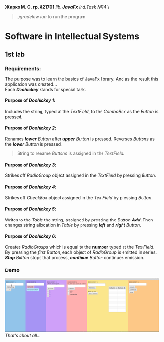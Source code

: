 **Жирко М. С. гр. 821701**
_lib: **_JavaFx_** Ind.Task №14_ \
>  _./gradelew run_ to run the program 

# Software in Intellectual Systems
## 1st lab
### Requirements:
The purpose was to learn the basics of JavaFx library. And as the result this application was created...\
Each _**Doohickey**_ stands for special task.
#### Purpose of _Doohickey 1_:
Includes the string, typed at the _TextField_, to the _ComboBox_ as the _Button_ is pressed.
#### Purpose of _Doohickey 2_:
Renames _**lower** Button_ after _**upper** Button_ is pressed. Reverses _Buttons_ as the _**lower** Button_ is pressed.
> String to rename _Buttons_ is assigned in the _TextField_.
#### Purpose of _Doohickey 3_:
Strikes off _RadioGroup_ object assigned in the _TextField_ by pressing _Button_.
#### Purpose of _Doohickey 4_:
Strikes off _CheckBox_ object assigned in the _TextField_ by pressing _Button_.
#### Purpose of _Doohickey 5_:
Writes to the _Table_ the string, assigned by pressing the _Button **Add**_. Then changes string allocation in _Table_ by pressing _**left**_ and _**right**_ _Button_.
#### Purpose of _Doohickey 6_:
Creates _RadioGroups_ which is equal to the **number** typed at the _TextField_. By pressing the _first Button_, each object of _RadioGroup_ is emitted in series. _**Stop** Button_ stops that process, _**continue** Button_ continues emission.
### Demo
![software in is 1st lab - Animated gif demo](demo/lab-1.gif)
_That's about all..._
